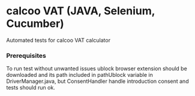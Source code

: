 # calcoo VAT (JAVA, Selenium, Cucumber)
Automated tests for calcoo VAT calculator

### Prerequisites
To run test without unwanted issues ublock browser extension should be downloaded and its path included in pathUblock variable in DriverManager.java, but ConsentHandler handle introduction consent and tests should run ok. 


